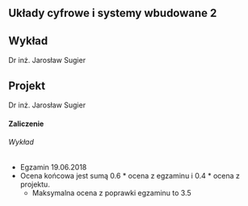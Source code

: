 ## Układy cyfrowe i systemy wbudowane 2
## Wykład
Dr inż. Jarosław Sugier

## Projekt
Dr inż. Jarosław Sugier

#### Zaliczenie
###### Wykład
* Egzamin 19.06.2018
* Ocena końcowa jest sumą 0.6 * ocena z egzaminu i 0.4 * ocena z projektu.
	* Maksymalna ocena z poprawki egzaminu to 3.5
